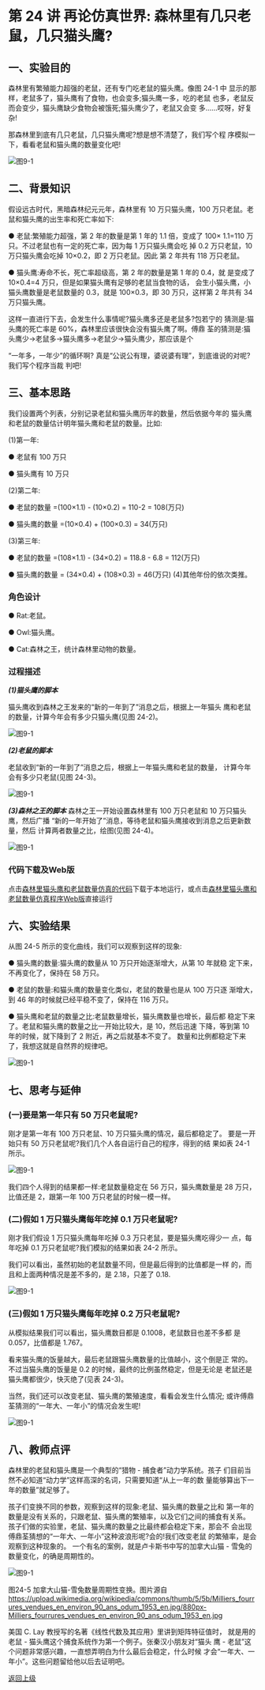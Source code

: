 # 第 24 讲 再论仿真世界: 森林里有几只老鼠，几只猫头鹰?

## 一、实验目的

森林里有繁殖能力超强的老鼠，还有专门吃老鼠的猫头鹰。像图 24-1 中 显示的那样，老鼠多了，猫头鹰有了食物，也会变多;猫头鹰一多，吃的老鼠 也多，老鼠反而会变少，猫头鹰缺少食物会被饿死;猫头鹰少了，老鼠又会变 多......哎呀，好复杂!

那森林里到底有几只老鼠，几只猫头鹰呢?想是想不清楚了，我们写个程 序模拟一下，看看老鼠和猫头鹰的数量变化吧!

![图9-1](Figures/Lec24-1.png)


## 二、背景知识
假设远古时代，黑暗森林纪元元年，森林里有 10 万只猫头鹰，100 万只老鼠。老鼠和猫头鹰的出生率和死亡率如下:

● 老鼠:繁殖能力超强，第 2 年的数量是第 1 年的 1.1 倍，变成了 100×
1.1=110 万只。不过老鼠也有一定的死亡率，因为每 1 万只猫头鹰会吃 掉 0.2 万只老鼠，10 万只猫头鹰会吃掉 10×0.2，即 2 万只老鼠。因此 第 2 年共有 118 万只老鼠。

● 猫头鹰:寿命不长，死亡率超级高，第 2 年的数量是第 1 年的 0.4，就 是变成了 10×0.4=4 万只，但是如果猫头鹰有足够的老鼠当食物的话， 会生小猫头鹰，小猫头鹰数量是老鼠数量的 0.3，就是 100×0.3，即 30 万只，这样第 2 年共有 34 万只猫头鹰。

这样一直进行下去，会发生什么事情呢?猫头鹰多还是老鼠多?包若宁的 猜测是:猫头鹰的死亡率是 60%，森林里应该很快会没有猫头鹰了啊。傅鼎 荃的猜测是:猫头鹰少→老鼠多→猫头鹰多→老鼠少→猫头鹰少，那应该是个

“一年多，一年少”的循环啊? 真是“公说公有理，婆说婆有理”，到底谁说的对呢?我们写个程序当裁
判吧!





## 三、基本思路

我们设置两个列表，分别记录老鼠和猫头鹰历年的数量，然后依据今年的 猫头鹰和老鼠的数量估计明年猫头鹰和老鼠的数量。比如:

(1)第一年:

● 老鼠有 100 万只

● 猫头鹰有 10 万只

(2)第二年:

● 老鼠的数量 =(100×1.1) - (10×0.2) = 110-2 = 108(万只)

● 猫头鹰的数量 =(10×0.4) + (100×0.3) = 34(万只)

(3)第三年:

● 老鼠的数量 =(108×1.1) - (34×0.2) = 118.8 - 6.8 = 112(万只)

● 猫头鹰的数量 = (34×0.4) + (108×0.3) = 46(万只) (4)其他年份的依次类推。

### 角色设计

● Rat:老鼠。

● Owl:猫头鹰。

● Cat:森林之王，统计森林里动物的数量。

### 过程描述

***(1)猫头鹰的脚本*** 

猫头鹰收到森林之王发来的“新的一年到了”消息之后，根据上一年猫头
鹰和老鼠的数量，计算今年会有多少只猫头鹰(见图 24-2)。 

![图9-1](Figures/Lec24-2.png)

***(2)老鼠的脚本***

老鼠收到“新的一年到了”消息之后，根据上一年猫头鹰和老鼠的数量， 计算今年会有多少只老鼠(见图 24-3)。


![图9-1](Figures/Lec24-3.png)

***(3)森林之王的脚本***
森林之王一开始设置森林里有 100 万只老鼠和 10 万只猫头鹰，然后广播
“新的一年开始了”消息，等待老鼠和猫头鹰接收到消息之后更新数量，然后 计算两者数量之比，绘图(见图 24-4)。


![图9-1](Figures/Lec24-4.png)

### 代码下载及Web版 

点击[森林里猫头鹰和老鼠数量仿真的代码](Code/第24讲-猫头鹰和老鼠.sb3)下载于本地运行，或点击[森林里猫头鹰和老鼠数量仿真程序Web版](https://scratch.mit.edu/projects/683364322/)直接运行



## 六、实验结果

从图 24-5 所示的变化曲线，我们可以观察到这样的现象:

● 猫头鹰的数量:猫头鹰的数量从 10 万只开始逐渐增大，从第 10 年就稳
定下来，不再变化了，保持在 58 万只。

● 老鼠的数量:和猫头鹰的数量变化类似，老鼠的数量也是从 100 万只逐
渐增大，到 46 年的时候就已经平稳不变了，保持在 116 万只。

● 猫头鹰和老鼠的数量之比:老鼠数量增长，猫头鹰数量也增长，最后都 稳定下来了。老鼠和猫头鹰的数量之比一开始比较大，是 10，然后迅速
下降，等到第 10 年的时候，就下降到了 2 附近，再之后就基本不变了。 数量和比例都稳定下来了，我想这就是自然界的规律吧。


![图9-1](Figures/Lec24-5.png)


## 七、思考与延伸
### (一)要是第一年只有 50 万只老鼠呢?

刚才是第一年有 100 万只老鼠、10 万只猫头鹰的情况，最后都稳定了。 要是一开始只有 50 万只老鼠呢?我们几个人各自运行自己的程序，得到的结 果如表 24-1 所示。

![图9-1](Figures/Lec24-1-Table.png)

我们四个人得到的结果都一样:老鼠数量稳定在 56 万只，猫头鹰数量是 28 万只，比值还是 2，跟第一年 100 万只老鼠的时候一模一样。

### (二)假如 1 万只猫头鹰每年吃掉 0.1 万只老鼠呢?
刚才我们假设 1 万只猫头鹰每年吃掉 0.3 万只老鼠，要是猫头鹰吃得少一 点，每年吃掉 0.1 万只老鼠呢?我们模拟的结果如表 24-2 所示。

我们可以看出，虽然初始的老鼠数量不同，但是最后得到的比值都是一样 的，而且和上面两种情况是差不多的，是 2.18，只差了 0.18.

![图9-1](Figures/Lec24-2-Table.png)

### (三)假如 1 万只猫头鹰每年吃掉 0.2 万只老鼠呢?

从模拟结果我们可以看出，猫头鹰数目都是 0.1008，老鼠数目也差不多都 是 0.057，比值都是 1.767。

看来猫头鹰的饭量越大，最后老鼠跟猫头鹰数量的比值越小，这个倒是正 常的。不过当猫头鹰的饭量是 0.2 的时候，最终的比例虽然稳定，但是无论是 老鼠还是猫头鹰都很少，快灭绝了(见表 24-3)。

当然，我们还可以改变老鼠、猫头鹰的繁殖速度，看看会发生什么情况; 或许傅鼎荃猜测的“一年大、一年小”的情况会发生呢!

![图9-1](Figures/Lec24-3-Table.png)

## 八、教师点评
森林里的老鼠和猫头鹰是一个典型的“猎物 - 捕食者”动力学系统。孩子 们目前当然不必知道“动力学”这样高深的名词，只需要知道“从上一年的数 量能够算出下一年的数量”就足够了。

孩子们变换不同的参数，观察到这样的现象:老鼠、猫头鹰的数量之比和 第一年的数量是没有关系的，只跟老鼠、猫头鹰的繁殖率，以及它们之间的捕食有关系。 孩子们做的实验里，老鼠、猫头鹰的数量之比最终都会稳定下来，那会不
会出现傅鼎荃猜想的“一年大、一年小”这种波浪形呢?会的!我们改变老鼠 的繁殖率，是会观察到这种现象的。
一个有名的案例，就是卢卡斯书中写的加拿大山猫 - 雪兔的数量变化，的确是周期性的。


![图9-1](Figures/Lec24-0.png)

图24-5 加拿大山猫-雪兔数量周期性变换。图片源自 https://upload.wikimedia.org/wikipedia/commons/thumb/5/5b/Milliers_fourrures_vendues_en_environ_90_ans_odum_1953_en.jpg/880px-Milliers_fourrures_vendues_en_environ_90_ans_odum_1953_en.jpg


美国 C. Lay 教授写的名著《线性代数及其应用》里讲到矩阵特征值时， 就是用的老鼠 - 猫头鹰这个捕食系统作为第一个例子。张秦汉小朋友对“猫头 鹰 - 老鼠”这个问题非常感兴趣，一直想弄明白为什么最后会稳定，什么时候 才会“一年大、一年小”。这些问题留给他以后去证明吧。

[返回上级](index.md)
